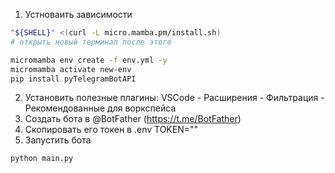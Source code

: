 1. Устноваить зависимости

```bash
"${SHELL}" <(curl -L micro.mamba.pm/install.sh)
# открыть новый терминал после этого

micromamba env create -f env.yml -y
micromamba activate new-env
pip install pyTelegramBotAPI
```
2. Установить полезные плагины: VSCode - Расширения - Фильтрация - Рекомендованные для воркспейса
3. Создать бота в @BotFather (https://t.me/BotFather)
4. Скопировать его токен в .env TOKEN=""
5. Запустить бота

```bash
python main.py
```

